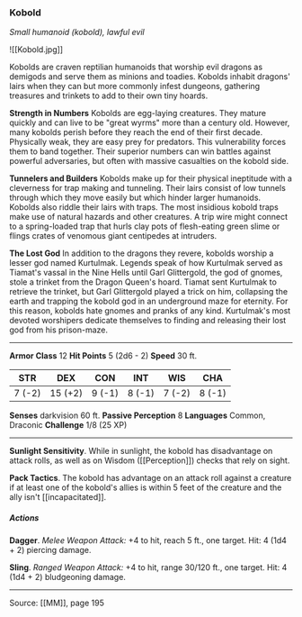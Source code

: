 ### Kobold
_Small humanoid (kobold), lawful evil_

![[Kobold.jpg]]

Kobolds are craven reptilian humanoids that worship evil dragons as demigods and serve them as minions and toadies. Kobolds inhabit dragons' lairs when they can but more commonly infest dungeons, gathering treasures and trinkets to add to their own tiny hoards.

**Strength in Numbers** Kobolds are egg-laying creatures. They mature quickly and can live to be "great wyrms" more than a century old. However, many kobolds perish before they reach the end of their first decade. Physically weak, they are easy prey for predators. This vulnerability forces them to band together. Their superior numbers can win battles against powerful adversaries, but often with massive casualties on the kobold side.


**Tunnelers and Builders** Kobolds make up for their physical ineptitude with a cleverness for trap making and tunneling. Their lairs consist of low tunnels through which they move easily but which hinder larger humanoids. Kobolds also riddle their lairs with traps. The most insidious kobold traps make use of natural hazards and other creatures. A trip wire might connect to a spring-loaded trap that hurls clay pots of flesh-eating green slime or flings crates of venomous giant centipedes at intruders.


**The Lost God** In addition to the dragons they revere, kobolds worship a lesser god named Kurtulmak. Legends speak of how Kurtulmak served as Tiamat's vassal in the Nine Hells until Garl Glittergold, the god of gnomes, stole a trinket from the Dragon Queen's hoard. Tiamat sent Kurtulmak to retrieve the trinket, but Garl Glittergold played a trick on him, collapsing the earth and trapping the kobold god in an underground maze for eternity. For this reason, kobolds hate gnomes and pranks of any kind. Kurtulmak's most devoted worshipers dedicate themselves to finding and releasing their lost god from his prison-maze.






---

**Armor Class** 12
**Hit Points** 5 (2d6 - 2)
**Speed** 30 ft.

| STR     | DEX     | CON     | INT     | WIS     | CHA     |
|---------|---------|---------|---------|---------|---------|
| 7 (-2) | 15 (+2) | 9 (-1) | 8 (-1) | 7 (-2) | 8 (-1) |

**Senses** darkvision 60 ft.
**Passive Perception** 8
**Languages** Common, Draconic
**Challenge** 1/8 (25 XP)

---

**Sunlight Sensitivity**. While in sunlight, the kobold has disadvantage on attack rolls, as well as on Wisdom ([[Perception]]) checks that rely on sight.

**Pack Tactics**. The kobold has advantage on an attack roll against a creature if at least one of the kobold's allies is within 5 feet of the creature and the ally isn't [[incapacitated]].

##### Actions
**Dagger**. _Melee Weapon Attack:_ +4 to hit, reach 5 ft., one target. Hit: 4 (1d4 + 2) piercing damage.

**Sling**. _Ranged Weapon Attack:_ +4 to hit, range 30/120 ft., one target. Hit: 4 (1d4 + 2) bludgeoning damage.


---

Source: [[MM]], page 195